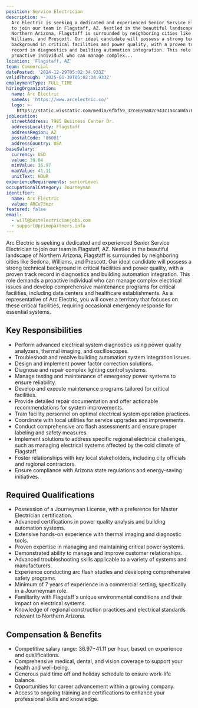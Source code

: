 ```yaml
---
position: Service Electrician
description: >-
  Arc Electric is seeking a dedicated and experienced Senior Service Electrician
  to join our team in Flagstaff, AZ. Nestled in the beautiful landscape of
  Northern Arizona, Flagstaff is surrounded by neighboring cities like Sedona,
  Williams, and Prescott. Our ideal candidate will possess a strong technical
  background in critical facilities and power quality, with a proven track
  record in diagnostics and building automation integration. This role demands a
  proactive individual who can manage complex...
location: 'Flagstaff, AZ'
team: Commercial
datePosted: '2024-12-29T05:02:34.933Z'
validThrough: '2025-01-30T05:02:34.933Z'
employmentType: FULL_TIME
hiringOrganization:
  name: Arc Electric
  sameAs: 'https://www.arcelectric.co/'
  logo: >-
    https://static.wixstatic.com/media/6fbf59_32ce059a02c943c1a4ca0da76effedcc~mv2.png/v1/fill/w_116,h_80,al_c,q_85,usm_0.66_1.00_0.01,enc_avif,quality_auto/Arc%20Electric%20Logo.png
jobLocation:
  streetAddress: 7985 Business Center Dr.
  addressLocality: Flagstaff
  addressRegion: AZ
  postalCode: '86001'
  addressCountry: USA
baseSalary:
  currency: USD
  value: 39.04
  minValue: 36.97
  maxValue: 41.11
  unitText: HOUR
experienceRequirements: seniorLevel
occupationalCategory: Journeyman
identifier:
  name: Arc Electric
  value: ARCe73mzr
featured: false
email:
  - will@bestelectricianjobs.com
  - support@primepartners.info
---
```




Arc Electric is seeking a dedicated and experienced Senior Service Electrician to join our team in Flagstaff, AZ. Nestled in the beautiful landscape of Northern Arizona, Flagstaff is surrounded by neighboring cities like Sedona, Williams, and Prescott. Our ideal candidate will possess a strong technical background in critical facilities and power quality, with a proven track record in diagnostics and building automation integration. This role demands a proactive individual who can manage complex electrical issues and develop comprehensive maintenance programs for critical facilities, including data centers and healthcare establishments. As a representative of Arc Electric, you will cover a territory that focuses on these critical facilities, requiring occasional emergency response for essential systems.

## Key Responsibilities
- Perform advanced electrical system diagnostics using power quality analyzers, thermal imaging, and oscilloscopes.
- Troubleshoot and resolve building automation system integration issues.
- Design and implement power factor correction solutions.
- Diagnose and repair complex lighting control systems.
- Manage testing and maintenance of emergency power systems to ensure reliability.
- Develop and execute maintenance programs tailored for critical facilities.
- Provide detailed repair documentation and offer actionable recommendations for system improvements.
- Train facility personnel on optimal electrical system operation practices.
- Coordinate with local utilities for service upgrades and improvements.
- Conduct comprehensive arc flash assessments and ensure proper labeling and safety measures.
- Implement solutions to address specific regional electrical challenges, such as managing electrical systems affected by the cold climate of Flagstaff.
- Foster relationships with key local stakeholders, including city officials and regional contractors.
- Ensure compliance with Arizona state regulations and energy-saving initiatives.

## Required Qualifications
- Possession of a Journeyman License, with a preference for Master Electrician certification.
- Advanced certifications in power quality analysis and building automation systems.
- Extensive hands-on experience with thermal imaging and diagnostic tools.
- Proven expertise in managing and maintaining critical power systems.
- Demonstrated ability to manage and improve customer relationships.
- Advanced troubleshooting skills applicable to a variety of systems and manufacturers.
- Experience conducting arc flash studies and developing comprehensive safety programs.
- Minimum of 7 years of experience in a commercial setting, specifically in a Journeyman role.
- Familiarity with Flagstaff's unique environmental conditions and their impact on electrical systems.
- Knowledge of regional construction practices and electrical standards relevant to Northern Arizona.

## Compensation & Benefits
- Competitive salary range: $36.97-$41.11 per hour, based on experience and qualifications.
- Comprehensive medical, dental, and vision coverage to support your health and well-being.
- Generous paid time off and holiday schedule to ensure work-life balance.
- Opportunities for career advancement within a growing company.
- Access to ongoing training and certifications to enhance your professional skills and knowledge.
